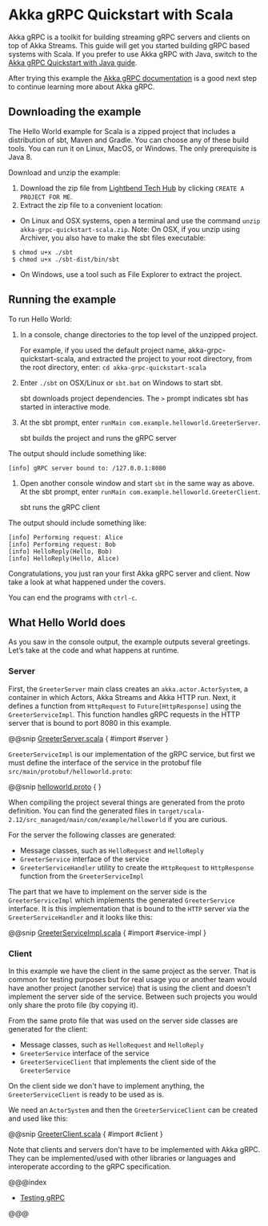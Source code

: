 # Akka gRPC Quickstart with Scala
 
Akka gRPC is a toolkit for building streaming gRPC servers and clients on top of Akka Streams. This guide will get you started building gRPC based systems with Scala. If you prefer to use Akka gRPC with Java, switch to the [Akka gRPC Quickstart with Java guide](https://developer.lightbend.com/guides/akka-grpc-quickstart-java/). 

After trying this example the [Akka gRPC documentation](https://developer.lightbend.com/docs/akka-grpc/current/index.html) is a good next step to continue learning more about Akka gRPC.

## Downloading the example 

The Hello World example for Scala is a zipped project that includes a distribution of sbt, Maven and Gradle. You can choose any of these build tools. You can run it on Linux, MacOS, or Windows. The only prerequisite is Java 8.

Download and unzip the example:

1. Download the zip file from [Lightbend Tech Hub](https://developer.lightbend.com/start/?group=akka&project=akka-grpc-quickstart-scala) by clicking `CREATE A PROJECT FOR ME`. 
1. Extract the zip file to a convenient location: 
  - On Linux and OSX systems, open a terminal and use the command `unzip akka-grpc-quickstart-scala.zip`. Note: On OSX, if you unzip using Archiver, you also have to make the sbt files executable:
```
 $ chmod u+x ./sbt
 $ chmod u+x ./sbt-dist/bin/sbt
```
  - On Windows, use a tool such as File Explorer to extract the project. 

## Running the example

To run Hello World:

1. In a console, change directories to the top level of the unzipped project.
 
    For example, if you used the default project name, akka-grpc-quickstart-scala, and extracted the project to your root directory,
    from the root directory, enter: `cd akka-grpc-quickstart-scala`

1. Enter `./sbt` on OSX/Linux or `sbt.bat` on Windows to start sbt.
 
    sbt downloads project dependencies. The `>` prompt indicates sbt has started in interactive mode.

1. At the sbt prompt, enter `runMain com.example.helloworld.GreeterServer`.
 
    sbt builds the project and runs the gRPC server

The output should include something like:
 
```
[info] gRPC server bound to: /127.0.0.1:8080
```

1. Open another console window and start `sbt` in the same way as above. At the sbt prompt, enter `runMain com.example.helloworld.GreeterClient`.
 
    sbt runs the gRPC client

The output should include something like:
 
```
[info] Performing request: Alice
[info] Performing request: Bob
[info] HelloReply(Hello, Bob)
[info] HelloReply(Hello, Alice)
```
   
Congratulations, you just ran your first Akka gRPC server and client. Now take a look at what happened under the covers.

You can end the programs with `ctrl-c`.

## What Hello World does

As you saw in the console output, the example outputs several greetings. Let’s take at the code and what happens at runtime.

### Server

First, the `GreeterServer` main class creates an `akka.actor.ActorSystem`, a container in which Actors, Akka Streams and Akka HTTP run. Next, it defines a function from `HttpRequest` to `Future[HttpResponse]` using the `GreeterServiceImpl`. This function
handles gRPC requests in the HTTP server that is bound to port 8080 in this example.

@@snip [GreeterServer.scala]($g8src$/scala/com/example/helloworld/GreeterServer.scala) { #import #server }

`GreeterServiceImpl` is our implementation of the gRPC service, but first we must define the interface of the service
in the protobuf file `src/main/protobuf/helloworld.proto`:

@@snip [helloworld.proto]($g8src$/protobuf/helloworld.proto) { }

When compiling the project several things are generated from the proto definition. You can find the generated files in `target/scala-2.12/src_managed/main/com/example/helloworld` if you are curious.

For the server the following classes are generated:

* Message classes, such as `HelloRequest` and `HelloReply`
* `GreeterService` interface of the service
* `GreeterServiceHandler` utility to create the `HttpRequest` to `HttpResponse` function from the `GreeterServiceImpl`

The part that we have to implement on the server side is the `GreeterServiceImpl` which implements the generated `GreeterService` interface. It is this implementation that is bound to the `HTTP` server via the `GreeterServiceHandler` and it looks like this:

@@snip [GreeterServiceImpl.scala]($g8src$/scala/com/example/helloworld/GreeterServiceImpl.scala) { #import #service-impl }

### Client

In this example we have the client in the same project as the server. That is common for testing purposes but for real usage
you or another team would have another project (another service) that is using the client and doesn't implement the
server side of the service. Between such projects you would only share the proto file (by copying it).

From the same proto file that was used on the server side classes are generated for the client:

* Message classes, such as `HelloRequest` and `HelloReply`
* `GreeterService` interface of the service
* `GreeterServiceClient` that implements the client side of the `GreeterService`

On the client side we don't have to implement anything, the `GreeterServiceClient` is ready to be used as is.

We need an `ActorSystem` and then the `GreeterServiceClient` can be created and used like this:

@@snip [GreeterClient.scala]($g8src$/scala/com/example/helloworld/GreeterClient.scala) { #import #client }

Note that clients and servers don't have to be implemented with Akka gRPC. They can be implemented/used with other libraries or languages and interoperate according to the gRPC specification.

@@@index

* [Testing gRPC](testing.md)

@@@
